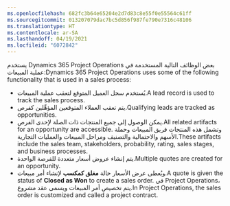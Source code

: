 ```yaml
---
ms.openlocfilehash: 682fc3b64e65204e2d7d83c8e55f0e55564c61ff
ms.sourcegitcommit: 013207079dac7bc5d856f987fe790e7316c48106
ms.translationtype: HT
ms.contentlocale: ar-SA
ms.lasthandoff: 04/19/2021
ms.locfileid: "6072842"
---
```

<span data-ttu-id="74e1e-101">يستخدم Dynamics 365 Project Operations بعض الوظائف التالية المستخدمة في عملية المبيعات:</span><span class="sxs-lookup"><span data-stu-id="74e1e-101">Dynamics 365 Project Operations uses some of the following functionality that is used in a sales process:</span></span>

- <span data-ttu-id="74e1e-102">يُستخدم سجل العميل المتوقع لتعقب عملية المبيعات.</span><span class="sxs-lookup"><span data-stu-id="74e1e-102">A lead record is used to track the sales process.</span></span>
- <span data-ttu-id="74e1e-103">يتم تعقب العملاء المتوقعين المؤهِّلين كفرص.</span><span class="sxs-lookup"><span data-stu-id="74e1e-103">Qualifying leads are tracked as opportunities.</span></span>
- <span data-ttu-id="74e1e-104">يمكن الوصول إلى جميع المنتجات ذات الصلة لإحدى الفرص.</span><span class="sxs-lookup"><span data-stu-id="74e1e-104">All related artifacts for an opportunity are accessible.</span></span> <span data-ttu-id="74e1e-105">وتشمل هذه المنتجات فريق المبيعات وحملة الأسهم والاحتمالية والتصنيف ومراحل المبيعات والعمليات التجارية.</span><span class="sxs-lookup"><span data-stu-id="74e1e-105">These artifacts include the sales team, stakeholders, probability, rating, sales stages, and business processes.</span></span>
- <span data-ttu-id="74e1e-106">يتم إنشاء عروض أسعار متعددة للفرصة الواحدة.</span><span class="sxs-lookup"><span data-stu-id="74e1e-106">Multiple quotes are created for an opportunity.</span></span>
- <span data-ttu-id="74e1e-107">ويُعطى عرض الأسعار حالة **مغلق كمكسب** لإنشاء أمر مبيعات.</span><span class="sxs-lookup"><span data-stu-id="74e1e-107">A quote is given the status of **Closed as Won** to create a sales order.</span></span> <span data-ttu-id="74e1e-108">في Project Operations، يتم تخصيص أمر المبيعات ويسمى عقد مشروع.</span><span class="sxs-lookup"><span data-stu-id="74e1e-108">In Project Operations, the sales order is customized and called a project contract.</span></span>


